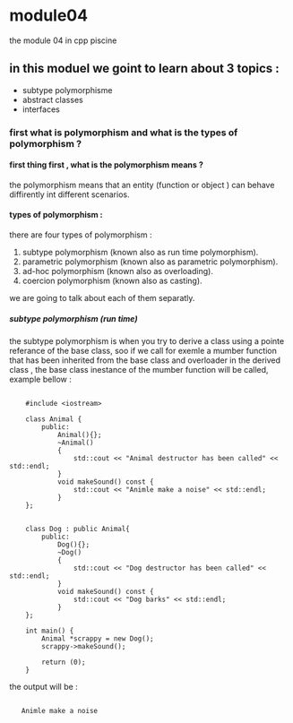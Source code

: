 # module04
the module 04 in cpp piscine

## in this moduel we goint to learn about 3 topics :
- subtype polymorphisme
- abstract classes
- interfaces

### first what is polymorphism and what is the types of polymorphism ?
#### first thing first , what is the polymorphism means ?
the polymorphism means that an entity (function or object ) can behave diffirently int different scenarios.
#### types of polymorphism :
there are four types of polymorphism :

1. subtype polymorphism (known also as run time polymorphism).
2. parametric polymorphism (known also as parametric polymorphism).
3. ad-hoc polymorphism (known also as overloading).
4. coercion polymorphism (known also as casting).

we are going to talk about each of them separatly.

##### subtype polymorphism (run time)
the subtype polymorphism is when you try to derive a class using a pointe referance of the base class,
soo if we call for exemle a mumber function that has been inherited from the base class and overloader in the derived class , the base class inestance of the mumber function will be called, example bellow :

```

	#include <iostream>

	class Animal {
		public:
			Animal(){};
			~Animal()
			{
				std::cout << "Animal destructor has been called" << std::endl;
			}
			void makeSound() const {
				std::cout << "Animle make a noise" << std::endl;
			}
	};


	class Dog : public Animal{
		public:
			Dog(){};
			~Dog()
			{
				std::cout << "Dog destructor has been called" << std::endl;
			}
			void makeSound() const {
				std::cout << "Dog barks" << std::endl;
			}
	};

	int main() {
		Animal *scrappy = new Dog();
		scrappy->makeSound();

		return (0);
	}
```
the output will be :
 ```

	Animle make a noise
```	